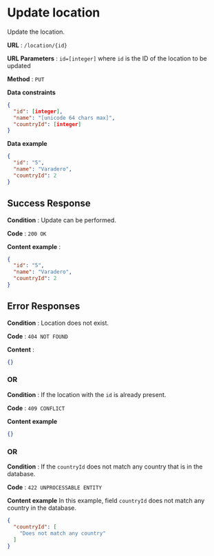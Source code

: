 # Update location

Update the location.

**URL** : `/location/{id}`

**URL Parameters** : `id=[integer]` where `id` is the ID of the location to be updated

**Method** : `PUT`

**Data constraints**

```json
{
  "id": [integer],
  "name": "[unicode 64 chars max]",
  "countryId": [integer]
}
```

**Data example**

```json
{
  "id": "5",
  "name": "Varadero",
  "countryId": 2
}
```

## Success Response

**Condition** : Update can be performed.

**Code** : `200 OK`

**Content example** :

```json
{
  "id": "5",
  "name": "Varadero",
  "countryId": 2
}
```

## Error Responses

**Condition** : Location does not exist.

**Code** : `404 NOT FOUND`

**Content** : 
```json
{}
```

### OR

**Condition** : If the location with the `id` is already present.

**Code** : `409 CONFLICT`

**Content example**

```json
{}
```

### OR

**Condition** : If the `countryId` does not match any country that is in the database.

**Code** : `422 UNPROCESSABLE ENTITY`

**Content example** In this example, field `countryId` does not match any country in the database.

```json
{
  "countryId": [
    "Does not match any country"
  ]
}
```
